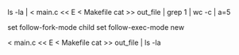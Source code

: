 ls -la | < main.c << E < Makefile  cat >> out_file | grep 1 | wc -c | a=5



set follow-fork-mode child
set follow-exec-mode new





< main.c << E < Makefile  cat >> out_file | ls -la

